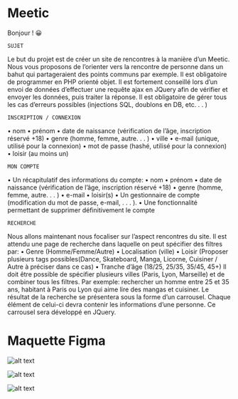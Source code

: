 # Meetic

Bonjour ! 😀


    SUJET

Le but du projet est de créer un site de rencontres à la manière d’un Meetic. Nous vous proposons de
l’orienter vers la rencontre de personne dans un bahut qui partageraient des points communs par exemple.
Il est obligatoire de programmer en PHP orienté objet.
Il est fortement conseillé lors d’un envoi de données d’effectuer une requête ajax en JQuery afin de vérifier
et envoyer les données, puis traiter la réponse.
Il est obligatoire de gérer tous les cas d’erreurs possibles (injections SQL, doublons en DB, etc. . . )



    INSCRIPTION / CONNEXION

• nom
• prénom
• date de naissance (vérification de l’âge, inscription réservé +18)
• genre (homme, femme, autre. . . )
• ville
• e-mail (unique, utilisé pour la connexion)
• mot de passe (hashé, utilisé pour la connexion)
• loisir (au moins un)




    MON COMPTE

• Un récapitulatif des informations du compte:
• nom
• prénom
• date de naissance (vérification de l’âge, inscription réservé +18)
• genre (homme, femme, autre. . . )
• e-mail
• loisir(s)
• Un gestionnaire de compte (modification du mot de passe, e-mail, . . . ).
• Une fonctionnalité permettant de supprimer définitivement le compte





    RECHERCHE

Nous allons maintenant nous focaliser sur l’aspect rencontres du site. Il est attendu une page de recherche
dans laquelle on peut spécifier des filtres par:
• Genre (Homme/Femme/Autre)
• Localisation (ville)
• Loisir (Proposer plusieurs tags possibles(Dance, Skateboard, Manga, Licorne, Cuisiner / Autre à préciser dans ce cas)
• Tranche d’âge (18/25, 25/35, 35/45, 45+)
Il doit être possible de spécifier plusieurs villes (Paris, Lyon, Marseille) et de combiner tous les filtres. Par
exemple: rechercher un homme entre 25 et 35 ans, habitant à Paris ou Lyon qui aime lire des mangas et
cuisiner.
Le résultat de la recherche se présentera sous la forme d’un carrousel. Chaque élément de celui-ci devra
contenir les informations d’une personne.
Ce carrousel sera développé en JQuery.

# Maquette Figma


![alt text](http://image.noelshack.com/fichiers/2022/03/5/1642778258-index-2.png)

![alt text](http://image.noelshack.com/fichiers/2022/03/5/1642778258-inscription-2.png)

![alt text](http://image.noelshack.com/fichiers/2022/03/5/1642778258-connection-2.png)